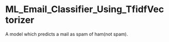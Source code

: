 # ML_Email_Classifier_Using_TfidfVectorizer
A model which predicts a mail as spam of ham(not spam).
